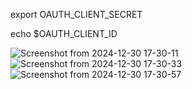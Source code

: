 export OAUTH_CLIENT_SECRET

echo $OAUTH_CLIENT_ID

![Screenshot from 2024-12-30 17-30-11](https://github.com/user-attachments/assets/31ff411f-7164-49d8-bfc1-0c419f3de97d)
![Screenshot from 2024-12-30 17-30-33](https://github.com/user-attachments/assets/eddd3a0a-c374-43f5-ba13-a4954fc66975)
![Screenshot from 2024-12-30 17-30-57](https://github.com/user-attachments/assets/e9e4f2ec-150f-48de-bec0-6cf08b0ed676)
